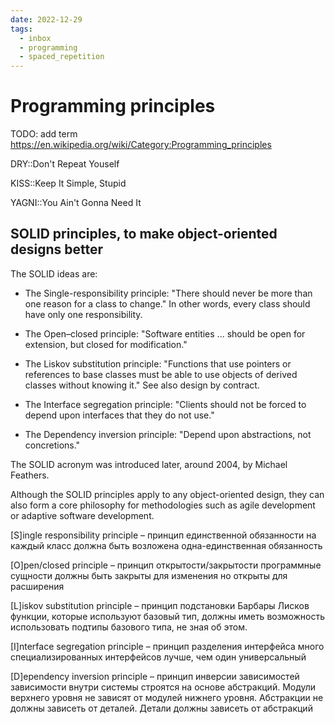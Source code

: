 ```yaml
---
date: 2022-12-29
tags:
  - inbox
  - programming
  - spaced_repetition
---
```


# Programming principles

TODO: add term
https://en.wikipedia.org/wiki/Category:Programming_principles

DRY::Don't Repeat Youself

KISS::Keep It Simple, Stupid

YAGNI::You Ain't Gonna Need It

<!-- NEXT: review this -->

## SOLID principles, to make object-oriented designs better

The SOLID ideas are:

- The Single-responsibility principle: "There should never be more than one
reason for a class to change." In other words, every class should have only
one responsibility.

- The Open–closed principle: "Software entities ... should be open for
extension, but closed for modification."

- The Liskov substitution principle: "Functions that use pointers or references
to base classes must be able to use objects of derived classes without knowing
it." See also design by contract.

- The Interface segregation principle: "Clients should not be forced to depend
upon interfaces that they do not use."

- The Dependency inversion principle: "Depend upon abstractions, not concretions."

The SOLID acronym was introduced later, around 2004, by Michael Feathers.

Although the SOLID principles apply to any object-oriented design, they can also
form a core philosophy for methodologies such as agile development or adaptive
software development.

[S]ingle responsibility principle – принцип единственной обязанности на каждый
класс должна быть возложена одна-единственная обязанность

[O]pen/closed principle – принцип открытости/закрытости программные сущности
должны быть закрыты для изменения но открыты для расширения

[L]iskov substitution principle – принцип подстановки Барбары Лисков функции,
которые используют базовый тип, должны иметь возможность использовать подтипы
базового типа, не зная об этом.

[I]nterface segregation principle – принцип разделения интерфейса много
специализированных интерфейсов лучше, чем один универсальный

[D]ependency inversion principle – принцип инверсии зависимостей зависимости
внутри системы строятся на основе абстракций. Модули верхнего уровня не зависят
от модулей нижнего уровня. Абстракции не должны зависеть от деталей. Детали
должны зависеть от абстракций
